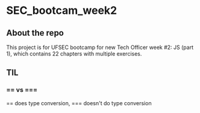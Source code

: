 # SEC_bootcam_week2
## About the repo
This project is for UFSEC bootcamp for new Tech Officer week #2: JS (part 1), which contains 22 chapters with multiple exercises.
## TIL
### == vs ===
== does type conversion, === doesn't do type conversion
